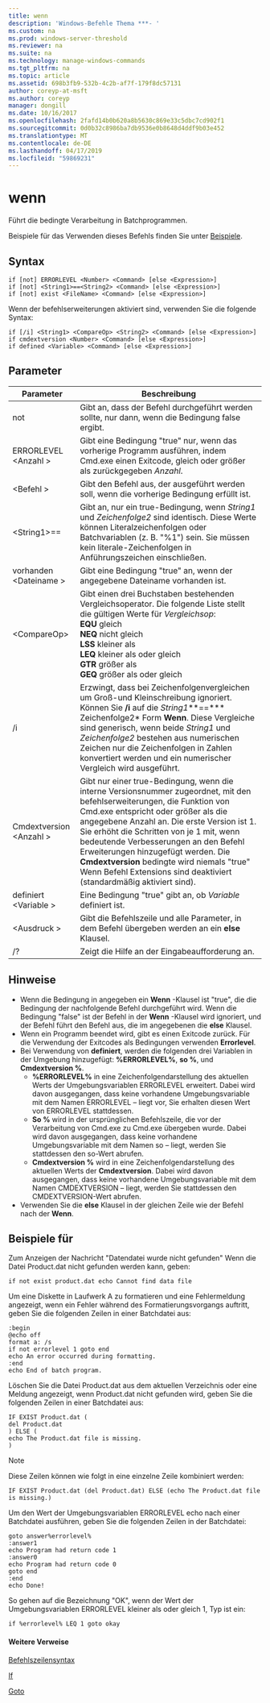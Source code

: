 ```yaml
---
title: wenn
description: 'Windows-Befehle Thema ***- '
ms.custom: na
ms.prod: windows-server-threshold
ms.reviewer: na
ms.suite: na
ms.technology: manage-windows-commands
ms.tgt_pltfrm: na
ms.topic: article
ms.assetid: 698b3fb9-532b-4c2b-af7f-179f8dc57131
author: coreyp-at-msft
ms.author: coreyp
manager: dongill
ms.date: 10/16/2017
ms.openlocfilehash: 2fafd14b0b620a8b5630c869e33c5dbc7cd902f1
ms.sourcegitcommit: 0d0b32c8986ba7db9536e0b8648d4ddf9b03e452
ms.translationtype: MT
ms.contentlocale: de-DE
ms.lasthandoff: 04/17/2019
ms.locfileid: "59869231"
---
```

# <a name="if"></a>wenn



Führt die bedingte Verarbeitung in Batchprogrammen.

Beispiele für das Verwenden dieses Befehls finden Sie unter [Beispiele](#BKMK_examples).

## <a name="syntax"></a>Syntax

```
if [not] ERRORLEVEL <Number> <Command> [else <Expression>]
if [not] <String1>==<String2> <Command> [else <Expression>]
if [not] exist <FileName> <Command> [else <Expression>]
```
Wenn der befehlserweiterungen aktiviert sind, verwenden Sie die folgende Syntax:
```
if [/i] <String1> <CompareOp> <String2> <Command> [else <Expression>]
if cmdextversion <Number> <Command> [else <Expression>]
if defined <Variable> <Command> [else <Expression>]
```

## <a name="parameters"></a>Parameter

|Parameter|Beschreibung|
|---------|-----------|
|not|Gibt an, dass der Befehl durchgeführt werden sollte, nur dann, wenn die Bedingung false ergibt.|
|ERRORLEVEL \<Anzahl >|Gibt eine Bedingung "true" nur, wenn das vorherige Programm ausführen, indem Cmd.exe einen Exitcode, gleich oder größer als zurückgegeben *Anzahl*.|
|\<Befehl >|Gibt den Befehl aus, der ausgeführt werden soll, wenn die vorherige Bedingung erfüllt ist.|
|\<String1>==<String2>|Gibt an, nur ein true-Bedingung, wenn *String1* und *Zeichenfolge2* sind identisch. Diese Werte können Literalzeichenfolgen oder Batchvariablen (z. B. "%1") sein. Sie müssen kein literale-Zeichenfolgen in Anführungszeichen einschließen.|
|vorhanden \<Dateiname >|Gibt eine Bedingung "true" an, wenn der angegebene Dateiname vorhanden ist.|
|\<CompareOp>|Gibt einen drei Buchstaben bestehenden Vergleichsoperator. Die folgende Liste stellt die gültigen Werte für *Vergleichsop*:</br>**EQU** gleich</br>**NEQ** nicht gleich</br>**LSS** kleiner als</br>**LEQ** kleiner als oder gleich</br>**GTR** größer als</br>**GEQ** größer als oder gleich|
|/i|Erzwingt, dass bei Zeichenfolgenvergleichen um Groß-und Kleinschreibung ignoriert.  Können Sie **/i** auf die *String1***==*** Zeichenfolge2* Form **Wenn**. Diese Vergleiche sind generisch, wenn beide *String1* und *Zeichenfolge2* bestehen aus numerischen Zeichen nur die Zeichenfolgen in Zahlen konvertiert werden und ein numerischer Vergleich wird ausgeführt.|
|Cmdextversion \<Anzahl >|Gibt nur einer true-Bedingung, wenn die interne Versionsnummer zugeordnet, mit den befehlserweiterungen, die Funktion von Cmd.exe entspricht oder größer als die angegebene Anzahl an. Die erste Version ist 1. Sie erhöht die Schritten von je 1 mit, wenn bedeutende Verbesserungen an den Befehl Erweiterungen hinzugefügt werden. Die **Cmdextversion** bedingte wird niemals "true" Wenn Befehl Extensions sind deaktiviert (standardmäßig aktiviert sind).|
|definiert \<Variable >|Eine Bedingung "true" gibt an, ob *Variable* definiert ist.|
|\<Ausdruck >|Gibt die Befehlszeile und alle Parameter, in dem Befehl übergeben werden an ein **else** Klausel.|
|/?|Zeigt die Hilfe an der Eingabeaufforderung an.|

## <a name="remarks"></a>Hinweise

-   Wenn die Bedingung in angegeben ein **Wenn** -Klausel ist "true", die die Bedingung der nachfolgende Befehl durchgeführt wird. Wenn die Bedingung "false" ist der Befehl in der **Wenn** -Klausel wird ignoriert, und der Befehl führt den Befehl aus, die im angegebenen die **else** Klausel.
-   Wenn ein Programm beendet wird, gibt es einen Exitcode zurück. Für die Verwendung der Exitcodes als Bedingungen verwenden **Errorlevel**.
-   Bei Verwendung von **definiert**, werden die folgenden drei Variablen in der Umgebung hinzugefügt: **%ERRORLEVEL%**, **so %**, und **Cmdextversion %**.  
    -   **%ERRORLEVEL%** in eine Zeichenfolgendarstellung des aktuellen Werts der Umgebungsvariablen ERRORLEVEL erweitert. Dabei wird davon ausgegangen, dass keine vorhandene Umgebungsvariable mit dem Namen ERRORLEVEL – liegt vor, Sie erhalten diesen Wert von ERRORLEVEL stattdessen.
    -   **So %** wird in der ursprünglichen Befehlszeile, die vor der Verarbeitung von Cmd.exe zu Cmd.exe übergeben wurde. Dabei wird davon ausgegangen, dass keine vorhandene Umgebungsvariable mit dem Namen so – liegt, werden Sie stattdessen den so-Wert abrufen.
    -   **Cmdextversion %** wird in eine Zeichenfolgendarstellung des aktuellen Werts der **Cmdextversion**. Dabei wird davon ausgegangen, dass keine vorhandene Umgebungsvariable mit dem Namen CMDEXTVERSION – liegt, werden Sie stattdessen den CMDEXTVERSION-Wert abrufen.
-   Verwenden Sie die **else** Klausel in der gleichen Zeile wie der Befehl nach der **Wenn**.

## <a name="BKMK_examples"></a>Beispiele für

Zum Anzeigen der Nachricht "Datendatei wurde nicht gefunden" Wenn die Datei Product.dat nicht gefunden werden kann, geben:
```
if not exist product.dat echo Cannot find data file 
```
Um eine Diskette in Laufwerk A zu formatieren und eine Fehlermeldung angezeigt, wenn ein Fehler während des Formatierungsvorgangs auftritt, geben Sie die folgenden Zeilen in einer Batchdatei aus:
```
:begin
@echo off
format a: /s
if not errorlevel 1 goto end
echo An error occurred during formatting.
:end
echo End of batch program.
```
Löschen Sie die Datei Product.dat aus dem aktuellen Verzeichnis oder eine Meldung angezeigt, wenn Product.dat nicht gefunden wird, geben Sie die folgenden Zeilen in einer Batchdatei aus:
```
IF EXIST Product.dat (
del Product.dat
) ELSE (
echo The Product.dat file is missing.
)
```

> [!NOTE]
> Diese Zeilen können wie folgt in eine einzelne Zeile kombiniert werden:
```
IF EXIST Product.dat (del Product.dat) ELSE (echo The Product.dat file is missing.)
```
Um den Wert der Umgebungsvariablen ERRORLEVEL echo nach einer Batchdatei ausführen, geben Sie die folgenden Zeilen in der Batchdatei:
```
goto answer%errorlevel%
:answer1
echo Program had return code 1
:answer0
echo Program had return code 0
goto end
:end
echo Done! 
```
So gehen auf die Bezeichnung "OK", wenn der Wert der Umgebungsvariablen ERRORLEVEL kleiner als oder gleich 1, Typ ist ein:
```
if %errorlevel% LEQ 1 goto okay
```

#### <a name="additional-references"></a>Weitere Verweise

[Befehlszeilensyntax](command-line-syntax-key.md)

[If](if.md)

[Goto](goto.md)